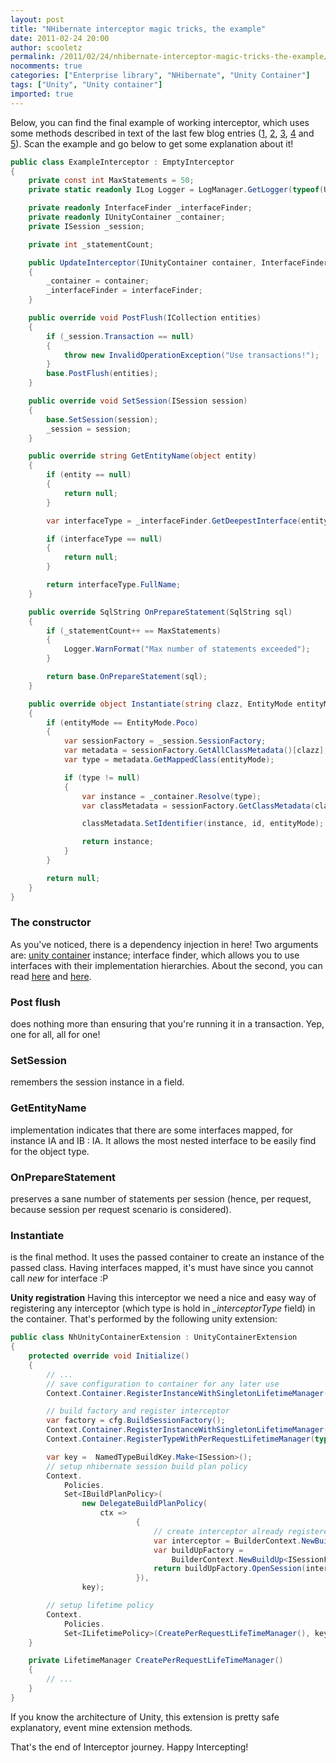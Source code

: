 ```yaml
---
layout: post
title: "NHibernate interceptor magic tricks, the example"
date: 2011-02-24 20:00
author: scooletz
permalink: /2011/02/24/nhibernate-interceptor-magic-tricks-the-example/
nocomments: true
categories: ["Enterprise library", "NHibernate", "Unity Container"]
tags: ["Unity", "Unity container"]
imported: true
---
```


Below, you can find the final example of working interceptor, which uses some methods described in text of the last few blog entries ([1](http://blog.scooletz.com/2011/02/03/nhibernate-interceptor-magic-tricks-pt-1/), [2](http://blog.scooletz.com/2011/02/04/nhibernate-interceptor-magic-tricks-pt-2/), [3](http://blog.scooletz.com/2011/02/14/nhibernate-interceptor-magic-tricks-pt-3/), [4](http://blog.scooletz.com/2011/02/18/nhibernate-interceptor-magic-tricks-pt-4/) and [5](http://blog.scooletz.com/2011/02/22/nhibernate-interceptor-magic-tricks-pt-5/)). Scan the example and go below to get some explanation about it!

```csharp
public class ExampleInterceptor : EmptyInterceptor
{
	private const int MaxStatements = 50;
	private static readonly ILog Logger = LogManager.GetLogger(typeof(UpdateInterceptor));

	private readonly InterfaceFinder _interfaceFinder;
	private readonly IUnityContainer _container;
	private ISession _session;

	private int _statementCount;

	public UpdateInterceptor(IUnityContainer container, InterfaceFinder interfaceFinder)
	{
		_container = container;
		_interfaceFinder = interfaceFinder;
	}

	public override void PostFlush(ICollection entities)
	{
		if (_session.Transaction == null)
		{
			throw new InvalidOperationException("Use transactions!");
		}
		base.PostFlush(entities);
	}

	public override void SetSession(ISession session)
	{
		base.SetSession(session);
		_session = session;
	}

	public override string GetEntityName(object entity)
	{
		if (entity == null)
		{
			return null;
		}

		var interfaceType = _interfaceFinder.GetDeepestInterface(entity);

		if (interfaceType == null)
		{
			return null;
		}

		return interfaceType.FullName;
	}

	public override SqlString OnPrepareStatement(SqlString sql)
	{
		if (_statementCount++ == MaxStatements)
		{
			Logger.WarnFormat("Max number of statements exceeded");
		}

		return base.OnPrepareStatement(sql);
	}

	public override object Instantiate(string clazz, EntityMode entityMode, object id)
	{
		if (entityMode == EntityMode.Poco)
		{
			var sessionFactory = _session.SessionFactory;
			var metadata = sessionFactory.GetAllClassMetadata()[clazz];
			var type = metadata.GetMappedClass(entityMode);

			if (type != null)
			{
				var instance = _container.Resolve(type);
				var classMetadata = sessionFactory.GetClassMetadata(clazz);

				classMetadata.SetIdentifier(instance, id, entityMode);

				return instance;
			}
		}

		return null;
	}
}
```

### The constructor

As you've noticed, there is a dependency injection in here! Two arguments are: [unity container](http://unity.codeplex.com/) instance; interface finder, which allows you to use interfaces with their implementation hierarchies. About the second, you can read [here](http://blog.scooletz.com/2010/11/26/nhibernating-with-interfaces-as-entities-pt-1/) and [here](http://blog.scooletz.com/2010/12/01/nhibernating-with-interfaces-as-entities-pt-2/).

### Post flush

does nothing more than ensuring that you're running it in a transaction. Yep, one for all, all for one!

### SetSession

remembers the session instance in a field.

### GetEntityName

implementation indicates that there are some interfaces mapped, for instance IA and IB : IA. It allows the most nested interface to be easily find for the object type.

### OnPrepareStatement

preserves a sane number of statements per session (hence, per request, because session per request scenario is considered).

### Instantiate

is the final method. It uses the passed container to create an instance of the passed class. Having interfaces mapped, it's must have since you cannot call *new* for interface :P

 **Unity registration**
Having this interceptor we need a nice and easy way of registering any interceptor (which type is hold in *_interceptorType* field) in the container. That's performed by the following unity extension:

```csharp
public class NhUnityContainerExtension : UnityContainerExtension
{
	protected override void Initialize()
	{
		// ...
		// save configuration to container for any later use
		Context.Container.RegisterInstanceWithSingletonLifetimeManager(cfg);

		// build factory and register interceptor
		var factory = cfg.BuildSessionFactory();
		Context.Container.RegisterInstanceWithSingletonLifetimeManager(factory);
		Context.Container.RegisterTypeWithPerRequestLifetimeManager(typeof(IInterceptor), _interceptorType);

		var key =  NamedTypeBuildKey.Make<ISession>();
		// setup nhibernate session build plan policy
		Context.
			Policies.
			Set<IBuildPlanPolicy>(
				new DelegateBuildPlanPolicy(
					ctx =>
							{
								// create interceptor already registered
								var interceptor = BuilderContext.NewBuildUp<IInterceptor>(ctx);
								var buildUpFactory =
									BuilderContext.NewBuildUp<ISessionFactory>(ctx);
								return buildUpFactory.OpenSession(interceptor);
							}),
				key);

		// setup lifetime policy
		Context.
			Policies.
			Set<ILifetimePolicy>(CreatePerRequestLifeTimeManager(), key);
	}

	private LifetimeManager CreatePerRequestLifeTimeManager()
	{
		// ...
	}
}
```

If you know the architecture of Unity, this extension is pretty safe explanatory, event mine extension methods.

That's the end of Interceptor journey. Happy Intercepting!
